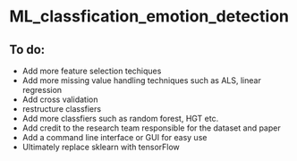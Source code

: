 # ML_classfication_emotion_detection

## To do:
* Add more feature selection techiques
* Add more missing value handling techniques such as ALS, linear regression
* Add cross validation
* restructure classfiers 
* Add more classfiers such as random forest, HGT etc. 
* Add credit to the research team responsible for the dataset and paper
* Add a command line interface or GUI for easy use
* Ultimately replace sklearn with tensorFlow
